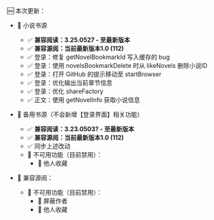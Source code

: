🆕 本次更新：
- 📙 小说书源
  - ✅ **兼容阅读：3.25.0527 - 至最新版本**
  - ✅ **兼容源阅：当前最新版本1.0 (112)**
  - ✅ 登录：修复 getNovelBookmarkId 写入缓存的 bug
  - ✅ 登录：使用 novelsBookmarkDelete 时从 likeNovels 删除小说ID
  - ✅ 登录：打开 GitHub 的提示移动至 startBrowser
  - ✅ 登录：优化输出当前章节信息
  - ✅ 登录：优化 shareFactory
  - ✅ 正文：使用 getNovelInfo 获取小说信息


- 📒 备用书源（不会新增【登录界面】相关功能）
  - ✅ **兼容阅读：3.23.0503? - 至最新版本**
  - ✅ **兼容源阅：当前最新版本1.0 (112)**
  - ✅ 同步上述改动
  - 🚫 不可用功能（目前禁用）：
    - 🚫 他人收藏


- 📖 兼容源阅：
  - 🚫 不可用功能（目前禁用）：
    - 🚫 屏蔽作者
    - 🚫 他人收藏
        